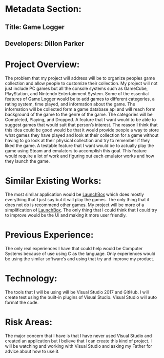 # Metadata Section:

 ## Title: Game Logger

 ## Developers: Dillon Parker

 
# Project Overview:
 The problem that my project will address will be to organize peoples game collection and allow people to customize their collection. My project will not just include PC games but all the console systems such as GameCube, PlayStation, and Nintendo Entertainment System.  Some of the essential features of Game Logger would be to add games to different categories, a rating system, time played, and information about the game. The information will be collected form a game database api and will reach form background of the game to the genre of the game. The categories will be Completed, Playing, and Dropped.  A feature that I want would to be able to suggest games that would suit that person’s interest.  The reason I think that this idea could be good would be that it would provide people a way to store what games they have played and look at their collection for a game without having to go look at their physical collection and try to remember if they liked the game. A testable feature that I want would be to actually play the game using Steam and emulators to accomplish this goal. This feature would require a lot of work and figuring out each emulator works and how they launch the game.

# Similar Existing Works:
 The most similar application would be [LaunchBox](https://www.launchbox-app.com/) which does mostly everything that I just say but it will play the games. The only thing that it does not do is recommend other games. My project will be more of a simplification of [LaunchBox](https://www.launchbox-app.com/). The only thing that I could think that I could try to improve would be the UI and making it more user friendly.

# Previous Experience:
 The only real experiences I have that could help would be Computer Systems because of use using C as the language. Only experiences would be using the similar software’s and using that try and improve my product.

# Technology:
 The tools that I will be using will be Visual Studio 2017 and GitHub. I will create test using the built-in plugins of Visual Studio. Visual Studio will auto format the code.

# Risk Areas:
 The major concern that I have is that I have never used Visual Studio and created an application but I believe that I can create this kind of project. I will be watching and working with Visual Studio and asking my Father for advice about how to use it. 
